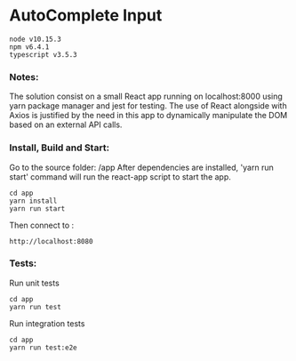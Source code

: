 # AutoComplete Input
~~~~
node v10.15.3
npm v6.4.1
typescript v3.5.3
~~~~

### Notes:
The solution consist on a small React app running on localhost:8000 using yarn package manager and jest for testing.
The use of React alongside with Axios is justified by the need in this app to dynamically manipulate the DOM based on
an external API calls.

### Install, Build and Start:
Go to the source folder: /app
After dependencies are installed, 'yarn run start' command will run the react-app script to start the app.
~~~~
cd app
yarn install
yarn run start
~~~~
Then connect to :
~~~~
http://localhost:8080 
~~~~

### Tests:
Run unit tests
~~~~
cd app
yarn run test
~~~~
Run integration tests
~~~~
cd app
yarn run test:e2e
~~~~
